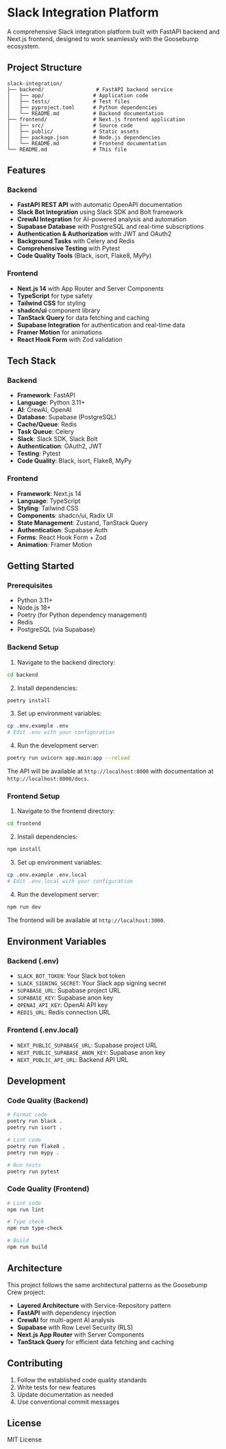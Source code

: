 # Slack Integration Platform

A comprehensive Slack integration platform built with FastAPI backend and Next.js frontend, designed to work seamlessly with the Goosebump ecosystem.

## Project Structure

```
slack-integration/
├── backend/                 # FastAPI backend service
│   ├── app/                # Application code
│   ├── tests/              # Test files
│   ├── pyproject.toml      # Python dependencies
│   └── README.md           # Backend documentation
├── frontend/               # Next.js frontend application
│   ├── src/                # Source code
│   ├── public/             # Static assets
│   ├── package.json        # Node.js dependencies
│   └── README.md           # Frontend documentation
└── README.md               # This file
```

## Features

### Backend
- **FastAPI REST API** with automatic OpenAPI documentation
- **Slack Bot Integration** using Slack SDK and Bolt framework
- **CrewAI Integration** for AI-powered analysis and automation
- **Supabase Database** with PostgreSQL and real-time subscriptions
- **Authentication & Authorization** with JWT and OAuth2
- **Background Tasks** with Celery and Redis
- **Comprehensive Testing** with Pytest
- **Code Quality Tools** (Black, isort, Flake8, MyPy)

### Frontend
- **Next.js 14** with App Router and Server Components
- **TypeScript** for type safety
- **Tailwind CSS** for styling
- **shadcn/ui** component library
- **TanStack Query** for data fetching and caching
- **Supabase Integration** for authentication and real-time data
- **Framer Motion** for animations
- **React Hook Form** with Zod validation

## Tech Stack

### Backend
- **Framework**: FastAPI
- **Language**: Python 3.11+
- **AI**: CrewAI, OpenAI
- **Database**: Supabase (PostgreSQL)
- **Cache/Queue**: Redis
- **Task Queue**: Celery
- **Slack**: Slack SDK, Slack Bolt
- **Authentication**: OAuth2, JWT
- **Testing**: Pytest
- **Code Quality**: Black, isort, Flake8, MyPy

### Frontend
- **Framework**: Next.js 14
- **Language**: TypeScript
- **Styling**: Tailwind CSS
- **Components**: shadcn/ui, Radix UI
- **State Management**: Zustand, TanStack Query
- **Authentication**: Supabase Auth
- **Forms**: React Hook Form + Zod
- **Animation**: Framer Motion

## Getting Started

### Prerequisites
- Python 3.11+
- Node.js 18+
- Poetry (for Python dependency management)
- Redis
- PostgreSQL (via Supabase)

### Backend Setup

1. Navigate to the backend directory:
```bash
cd backend
```

2. Install dependencies:
```bash
poetry install
```

3. Set up environment variables:
```bash
cp .env.example .env
# Edit .env with your configuration
```

4. Run the development server:
```bash
poetry run uvicorn app.main:app --reload
```

The API will be available at `http://localhost:8000` with documentation at `http://localhost:8000/docs`.

### Frontend Setup

1. Navigate to the frontend directory:
```bash
cd frontend
```

2. Install dependencies:
```bash
npm install
```

3. Set up environment variables:
```bash
cp .env.example .env.local
# Edit .env.local with your configuration
```

4. Run the development server:
```bash
npm run dev
```

The frontend will be available at `http://localhost:3000`.

## Environment Variables

### Backend (.env)
- `SLACK_BOT_TOKEN`: Your Slack bot token
- `SLACK_SIGNING_SECRET`: Your Slack app signing secret
- `SUPABASE_URL`: Supabase project URL
- `SUPABASE_KEY`: Supabase anon key
- `OPENAI_API_KEY`: OpenAI API key
- `REDIS_URL`: Redis connection URL

### Frontend (.env.local)
- `NEXT_PUBLIC_SUPABASE_URL`: Supabase project URL
- `NEXT_PUBLIC_SUPABASE_ANON_KEY`: Supabase anon key
- `NEXT_PUBLIC_API_URL`: Backend API URL

## Development

### Code Quality (Backend)
```bash
# Format code
poetry run black .
poetry run isort .

# Lint code
poetry run flake8 .
poetry run mypy .

# Run tests
poetry run pytest
```

### Code Quality (Frontend)
```bash
# Lint code
npm run lint

# Type check
npm run type-check

# Build
npm run build
```

## Architecture

This project follows the same architectural patterns as the Goosebump Crew project:

- **Layered Architecture** with Service-Repository pattern
- **FastAPI** with dependency injection
- **CrewAI** for multi-agent AI analysis
- **Supabase** with Row Level Security (RLS)
- **Next.js App Router** with Server Components
- **TanStack Query** for efficient data fetching and caching

## Contributing

1. Follow the established code quality standards
2. Write tests for new features
3. Update documentation as needed
4. Use conventional commit messages

## License

MIT License
